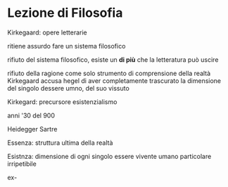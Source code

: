 # Lezione di Filosofia

Kirkegaard: opere letterarie

ritiene assurdo fare un sistema filosofico

rifiuto del sistema filosofico, esiste un **di più** che la letteratura può uscire

rifiuto della ragione come solo strumento di comprensione della realtà
Kirkegaard accusa hegel di aver completamente trascurato la dimensione del singolo dessere umno, del suo vissuto


Kirkegard: precursore esistenzialismo

anni '30 del 900


Heidegger
Sartre


Essenza: struttura ultima della realtà

Esistnza: dimensione di ogni singolo essere vivente umano particolare irripetibile



ex-
<!--stackedit_data:
eyJoaXN0b3J5IjpbNDQwMTczNzE5LDIxMzg3OTUyMDldfQ==
-->